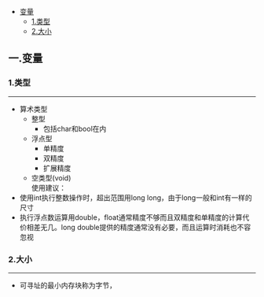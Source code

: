 * [变量](#变量)<br>
  * [1.类型](#1.类型)
  * [2.大小](#2.大小)
  
## 一.变量

### 1.类型
----
* 算术类型
  * 整型
    * 包括char和bool在内
  * 浮点型
    * 单精度
    * 双精度
    * 扩展精度
  * 空类型(void)<br>
使用建议：
* 使用int执行整数操作时，超出范围用long long，由于long一般和int有一样的尺寸
* 执行浮点数运算用double，float通常精度不够而且双精度和单精度的计算代价相差无几。long double提供的精度通常没有必要，而且运算时消耗也不容忽视



### 2.大小
---
* 可寻址的最小内存块称为字节，
